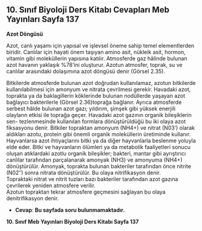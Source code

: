 ## 10. Sınıf Biyoloji Ders Kitabı Cevapları Meb Yayınları Sayfa 137

**Azot Döngüsü**

Azot, canlı yaşamı için yapısal ve işlevsel öneme sahip temel elementlerden biridir. Canlılar için hayati önem taşıyan amino asit, nükleik asit, hormon, vitamin gibi moleküllerin yapısına katılır. Atmosferde gaz hâlinde bulunan azot havanın yaklaşık %78’ini oluşturur. Azotun atmosfer, toprak, su ve canlılar arasındaki dolaşımına azot döngüsü denir (Görsel 2.35).

Bitkilerde atmosferde bulunan azot doğrudan kullanılamaz, azotun bitkilerde kullanılabilmesi için amonyum ve nitrata çevrilmesi gerekir. Havadaki azot, toprakta ya da baklagillerin köklerinde bulunan nodüllerde yaşayan azot bağlayıcı bakterilerle (Görsel 2.36)toprağa bağlanır. Ayrıca atmosferde serbest hâlde bulunan azot gazı; yıldırım, şimşek gibi yüksek enerjili olayların etkisi ile toprağa geçer. Havadaki azot gazının organik bileşiklerin sen- tezlenmesinde kullanılan formlara dönüştürüldüğü bu iki olaya azot fiksasyonu denir. Bitkiler topraktan amonyum (NH4+) ve nitrat (N03‘) olarak aldıkları azotu, protein gibi önemli organik moleküllerin üretiminde kullanır.  
 Hayvanlarsa azot ihtiyaçlarını bitki ya da diğer hayvanlarla beslenme yoluyla elde eder. Bitki ve hayvanların ölümleri ya da metabolik faaliyetleri sonucu oluşan atıklardaki azotlu organik bileşikler; bakteri, mantar gibi ayrıştırıcı canlılar tarafından parçalanarak amonyak (NH3) ve amonyuma (NH4+) dönüştürülür. Amonyak, toprakta bulunan bakteriler tarafından önce nitrite (N02″) sonra nitrata dönüştürülür. Bu olaya nitrifikasyon denir.  
 Topraktaki nitrat ve nitrit tuzları bazı bakteriler tarafından azot gazına çevrilerek yeniden atmosfere verilir.  
 Azotun topraktan tekrar atmosfere geçmesini sağlayan bu olaya denitrifikasyon denir.

* **Cevap**: **Bu sayfada soru bulunmamaktadır.**

**10. Sınıf Meb Yayınları Biyoloji Ders Kitabı Sayfa 137**
